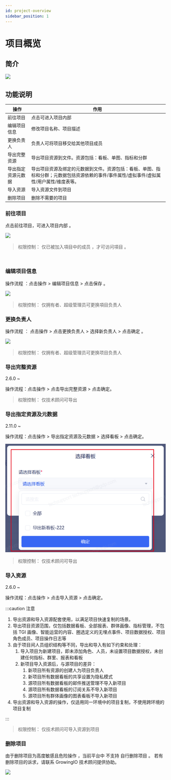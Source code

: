 ```yaml
---
id: project-overview
sidebar_position: 1
---
```


# 项目概览

## 简介[](#jian-jie)

![](/img/assets-M2qbZInaXgdm8kkNosp-MkHAw35zOpUAKk8Gkij-MkHB27R_bgbDcdnHI1Timage.png)

## 功能说明[](#gong-neng-shuo-ming)

| 操作         | 作用                             |
| ------------ | -------------------------------- |
| 前往项目     | 点击可进入项目内部               |
| 编辑项目信息 | 修改项目名称、项目描述           |
| 更换负责人   | 负责人可将项目移交给其他项目成员 |
| 导出完整资源     | 导出项目资源到文件。资源包括：看板、单图、指标和分群              |
| 导出指定资源元数据     | 导出项目资源及绑定的元数据到文件。资源包括：看板、单图、指标和分群；元数据包括资源依赖的事件/事件属性/虚拟事件/虚拟属性/用户属性/维度表等。              |
| 导入资源     | 导入资源文件到项目               |
| 删除项目     | 删除不需要的项目                 |

### 前往项目[](#qian-wang-xiang-mu)

点击前往项目，可进入项目内部 。

![](/img/assets-M2qbZInaXgdm8kkNosp-MkHAw35zOpUAKk8Gkij-MkHB74Z4qZwyZyVyaP-image.png)

> 权限控制： 仅已被加入項目中的成员 ，才可访问項目 。

​

### 编辑项目信息[](#bian-ji-xiang-mu-xin-xi)

操作流程 ：点击操作 > 编辑项目信息 > 点击保存 。

![](/img/assets-M2qbZInaXgdm8kkNosp-MkHAw35zOpUAKk8Gkij-MkHBC16OvJjReQwgkUtimage.png)

> 权限控制： 仅拥有者、超级管理员可更换項目负责人

### 更换负责人[](#geng-huan-fu-ze-ren)

操作流程 ： 点击操作 > 点击更换负责人 > 选择新负责人 > 点击确定 。

![](/img/assets-M2qbZInaXgdm8kkNosp-MkHAw35zOpUAKk8Gkij-MkHBHGojX9wefK_F5iVimage.png)

> 权限控制： 仅拥有者、超级管理员可更换项目负责人

### 导出完整资源

<span class="theme-doc-version-badge badge badge--secondary">2.6.0 ~</span>

操作流程：点击操作 > 点击导出完整资源 > 点击确定。

> 权限控制： 仅技术顾问可导出

### 导出指定资源及元数据

<span class="theme-doc-version-badge badge badge--secondary">2.11.0 ~</span>

操作流程：点击操作 > 导出指定资源及元数据 > 选择看板 > 点击确定。

![picture 4](/img/237401d29b8d2297e1b618f205ae6d3ec8866fa581d90496b96dc506718cf638_pic_1665306805846_2022-10-09.png)  


> 权限控制： 仅技术顾问可导出

### 导入资源

<span class="theme-doc-version-badge badge badge--secondary">2.6.0 ~</span>

操作流程：点击操作 > 点击导入资源 > 点击确定。

:::caution 注意

1. 导出资源和导入资源配套使用，以满足项目快速复制的场景。
2. 导出项目资源范围，仅包括数据看板、全部报表、群体画像、指标管理，不包括 TGI 画像、智能运营的内容、圈选定义的无埋点事件、项目数据授权、项目角色成员、项目操作日志等
3. 由于项目间人员组织结构等不同，导出和导入有如下约束和处理：
   1. 导入项目为新建项目，即未添加角色、人员，未设置项目数据授权，未创建任何指标、群里、报表和看板
   2. 新项目导入资源后，与源项目的差异：
      1. 新项目所有资源的创建人为项目负责人
      2. 新项目所有数据看板的共享设置为隐私模式
      3. 源项目所有数据看板的邮件推送管理不导入新项目
      4. 源项目所有数据看板的订阅关系不导入新项目
      5. 源项目所有群体画像的图表看板不导入新项目
4. 导出资源和导入资源的操作，仅适用同一环境中的项目复制，不使用跨环境的项目复制

:::

> 权限控制： 仅技术顾问可导入资源到项目

### 删除项目[](#shan-chu-xiang-mu)

由于删除项目为高度敏感且危险操作 ，当前平台中 不支持 自行删除项目 。 若有删除项目的诉求，请联系 GrowingIO 技术顾问提供协助。

![](/img/assets-M2qbZInaXgdm8kkNosp-MkHAw35zOpUAKk8Gkij-MkHBOs_OoFmFdC-flhpimage.png)
